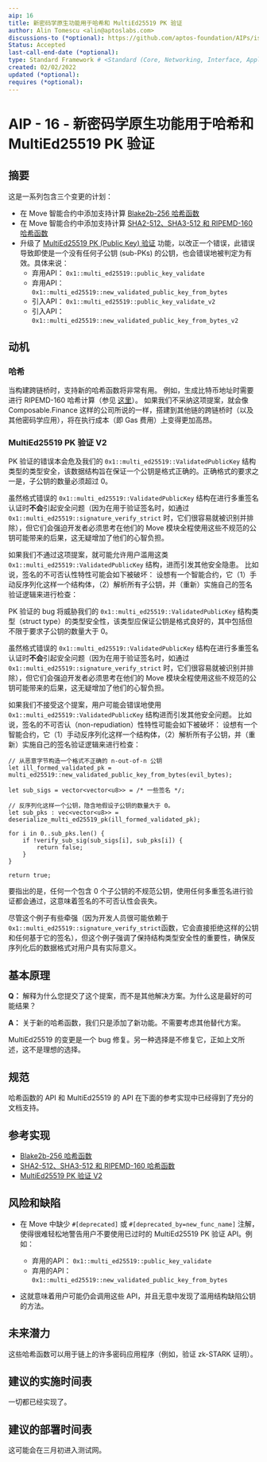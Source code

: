 ```yaml
---
aip: 16
title: 新密码学原生功能用于哈希和 MultiEd25519 PK 验证
author: Alin Tomescu <alin@aptoslabs.com>
discussions-to (*optional): https://github.com/aptos-foundation/AIPs/issues/57
Status: Accepted
last-call-end-date (*optional):
type: Standard Framework # <Standard (Core, Networking, Interface, Application, Framework) | Informational | Process>
created: 02/02/2022
updated (*optional):
requires (*optional):
---
```



# AIP - 16 - 新密码学原生功能用于哈希和 MultiEd25519 PK 验证

## 摘要

这是一系列包含三个变更的计划：

 - 在 Move 智能合约中添加支持计算 [Blake2b-256 哈希函数](https://github.com/aptos-labs/aptos-core/pull/5436)
 - 在 Move 智能合约中添加支持计算 [SHA2-512、SHA3-512 和 RIPEMD-160 哈希函数](https://github.com/aptos-labs/aptos-core/pull/4181)
 - 升级了 [MultiEd25519 PK (Public Key) 验证](https://github.com/aptos-labs/aptos-core/pull/5822) 功能，以改正一个错误，此错误导致即使是一个没有任何子公钥 (sub-PKs) 的公钥，也会错误地被判定为有效。具体来说：
   - 弃用API： `0x1::multi_ed25519::public_key_validate` 
   - 弃用API： `0x1::multi_ed25519::new_validated_public_key_from_bytes` 
   - 引入API： `0x1::multi_ed25519::public_key_validate_v2` 
   - 引入API： `0x1::multi_ed25519::new_validated_public_key_from_bytes_v2`

## 动机

### 哈希

当构建跨链桥时，支持新的哈希函数将非常有用。 例如，生成比特币地址时需要进行 RIPEMD-160 哈希计算（参见 [这里](https://en.bitcoin.it/wiki/Protocol_documentation#Addresses)）。 如果我们不采纳这项提案，就会像 Composable.Finance 这样的公司所说的一样，搭建到其他链的跨链桥时（以及其他密码学应用），将在执行成本（即 Gas 费用）上变得更加高昂。

### MultiEd25519 PK 验证 V2

PK 验证的错误本会危及我们的 `0x1::multi_ed25519::ValidatedPublicKey` 结构类型的类型安全，该数据结构旨在保证一个公钥是格式正确的。正确格式的要求之一是，子公钥的数量必须超过 0。 

虽然格式错误的 `0x1::multi_ed25519::ValidatedPublicKey` 结构在进行多重签名认证时**不会**引起安全问题（因为在用于验证签名时，如通过 `0x1::multi_ed25519::signature_verify_strict` 时，它们很容易就被识别并排除），但它们会强迫开发者必须思考在他们的 Move 模块全程使用这些不规范的公钥可能带来的后果，这无疑增加了他们的心智负担。

 如果我们不通过这项提案，就可能允许用户滥用这类 `0x1::multi_ed25519::ValidatedPublicKey` 结构，进而引发其他安全隐患。 比如说，签名的不可否认性特性可能会如下被破坏： 设想有一个智能合约，它（1）手动反序列化这样一个结构体，（2）解析所有子公钥，并（重新）实施自己的签名验证逻辑来进行检查：



PK 验证的 bug 将威胁我们的 `0x1::multi_ed25519::ValidatedPublicKey` 结构类型（struct type）的类型安全性，该类型应保证公钥是格式良好的，其中包括但不限于要求子公钥的数量大于 0。

虽然格式错误的 `0x1::multi_ed25519::ValidatedPublicKey` 结构在进行多重签名认证时**不会**引起安全问题（因为在用于验证签名时，如通过 `0x1::multi_ed25519::signature_verify_strict` 时，它们很容易就被识别并排除），但它们会强迫开发者必须思考在他们的 Move 模块全程使用这些不规范的公钥可能带来的后果，这无疑增加了他们的心智负担。

如果我们不接受这个提案，用户可能会错误地使用 `0x1::multi_ed25519::ValidatedPublicKey` 结构进而引发其他安全问题。
比如说，签名的不可否认（non-repudiation）性特性可能会如下被破坏： 设想有一个智能合约，它（1）手动反序列化这样一个结构体，（2）解析所有子公钥，并（重新）实施自己的签名验证逻辑来进行检查：

```
// 从恶意字节构造一个格式不正确的 n-out-of-n 公钥
let ill_formed_validated_pk = multi_ed25519::new_validated_public_key_from_bytes(evil_bytes);

let sub_sigs = vector<vector<u8>> = /* 一些签名 */;

// 反序列化这样一个公钥，隐含地假设子公钥的数量大于 0。
let sub_pks : vec<vector<u8>> = deserialize_multi_ed25519_pk(ill_formed_validated_pk);

for i in 0..sub_pks.len() {
	if !verify_sub_sig(sub_sigs[i], sub_pks[i]) {
		return false;
	}
}

return true;
```

要指出的是，任何一个包含 0 个子公钥的不规范公钥，使用任何多重签名进行验证都会通过，这意味着签名的不可否认性会丧失。

尽管这个例子有些牵强（因为开发人员很可能依赖于 `0x1::multi_ed25519::signature_verify_strict`函数，它会直接拒绝这样的公钥和任何基于它的签名），但这个例子强调了保持结构类型安全性的重要性，确保反序列化后的数据格式对用户具有实际意义。

## 基本原理

**Q：** 解释为什么您提交了这个提案，而不是其他解决方案。为什么这是最好的可能结果？

**A：** 关于新的哈希函数，我们只是添加了新功能。不需要考虑其他替代方案。

MultiEd25519 的变更是一个 bug 修复。另一种选择是不修复它，正如上文所述，这不是理想的选择。

## 规范

哈希函数的 API 和 MultiEd25519 的 API 在下面的参考实现中已经得到了充分的文档支持。

## 参考实现

- [Blake2b-256 哈希函数](https://github.com/aptos-labs/aptos-core/pull/5436)
- [SHA2-512、SHA3-512 和 RIPEMD-160 哈希函数](https://github.com/aptos-labs/aptos-core/pull/4181)
- [MultiEd25519 PK 验证 V2](https://github.com/aptos-labs/aptos-core/pull/5822)

## 风险和缺陷

- 在 Move 中缺少 `#[deprecated]` 或 `#[deprecated_by=new_func_name]` 注解，使得很难轻松地警告用户不要使用已过时的 MultiEd25519 PK 验证 API。例如：
  - 弃用的API： `0x1::multi_ed25519::public_key_validate` 
  - 弃用的API： `0x1::multi_ed25519::new_validated_public_key_from_bytes` 

- 这就意味着用户可能仍会调用这些 API，并且无意中发现了滥用结构缺陷公钥的方法。

## 未来潜力

这些哈希函数可以用于链上的许多密码应用程序（例如，验证 zk-STARK 证明）。

## 建议的实施时间表

一切都已经实现了。

## 建议的部署时间表

这可能会在三月初进入测试网。
